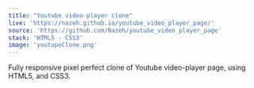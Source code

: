 ```yaml
---
title: "Youtube video-player clone"
live: 'https://nazeh.github.io/youtube_video_player_page/'
source: 'https://github.com/Nazeh/youtube_video_player_page'
stack: 'HTML5 - CSS3'
image: 'youtupeClone.png'
---
```


Fully responsive pixel perfect clone of Youtube video-player page, using HTML5, and CSS3.
